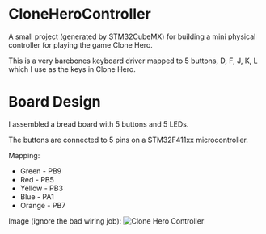 # CloneHeroController
A small project (generated by STM32CubeMX) for building a mini physical controller for playing the game Clone Hero.

This is a very barebones keyboard driver mapped to 5 buttons, D, F, J, K, L which I use as the keys in Clone Hero.

# Board Design

I assembled a bread board with 5 buttons and 5 LEDs.

The buttons are connected to 5 pins on a STM32F411xx microcontroller.

Mapping:
* Green - PB9
* Red - PB5
* Yellow - PB3
* Blue - PA1
* Orange - PB7

Image (ignore the bad wiring job): ![Clone Hero Controller](https://i.ibb.co/HGhCQn5/cloneherocontroller.jpg)
